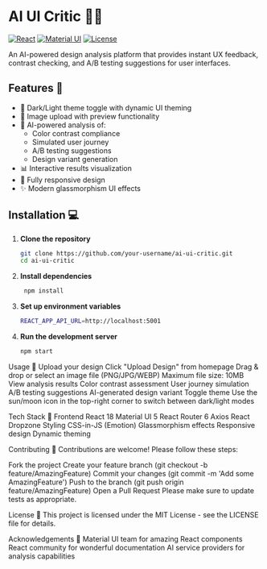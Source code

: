 # AI UI Critic 🎨✨

[![React](https://img.shields.io/badge/React-18.2.0-blue)](https://reactjs.org/)
[![Material UI](https://img.shields.io/badge/Material%20UI-5.14.18-blueviolet)](https://mui.com/)
[![License](https://img.shields.io/badge/License-MIT-green)](https://opensource.org/licenses/MIT)

An AI-powered design analysis platform that provides instant UX feedback, contrast checking, and A/B testing suggestions for user interfaces.

## Features 🚀

- 🎨 Dark/Light theme toggle with dynamic UI theming
- 📸 Image upload with preview functionality
- 🤖 AI-powered analysis of:
  - Color contrast compliance
  - Simulated user journey
  - A/B testing suggestions
  - Design variant generation
- 📊 Interactive results visualization
- 📱 Fully responsive design
- ✨ Modern glassmorphism UI effects

## Installation 💻

1. **Clone the repository**
   ```bash
   git clone https://github.com/your-username/ai-ui-critic.git
   cd ai-ui-critic

2. **Install dependencies**
   ```bash
    npm install

3. **Set up environment variables**
   ```bash
   REACT_APP_API_URL=http://localhost:5001

4. **Run the development server**
   ```bash
   npm start

Usage 📖
Upload your design
Click "Upload Design" from homepage
Drag & drop or select an image file (PNG/JPG/WEBP)
Maximum file size: 10MB
View analysis results
Color contrast assessment
User journey simulation
A/B testing suggestions
AI-generated design variant
Toggle theme
Use the sun/moon icon in the top-right corner to switch between dark/light modes

Tech Stack 🔧
Frontend
React 18
Material UI 5
React Router 6
Axios
React Dropzone
Styling
CSS-in-JS (Emotion)
Glassmorphism effects
Responsive design
Dynamic theming

Contributing 🤝
Contributions are welcome! Please follow these steps:

Fork the project
Create your feature branch (git checkout -b feature/AmazingFeature)
Commit your changes (git commit -m 'Add some AmazingFeature')
Push to the branch (git push origin feature/AmazingFeature)
Open a Pull Request
Please make sure to update tests as appropriate.

License 📄
This project is licensed under the MIT License - see the LICENSE file for details.

Acknowledgements 🙏
Material UI team for amazing React components
React community for wonderful documentation
AI service providers for analysis capabilities





   

